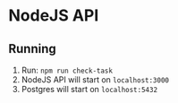 # NodeJS API

## Running
1. Run: `npm run check-task`
1. NodeJS API will start on `localhost:3000`
1. Postgres will start on `localhost:5432`
